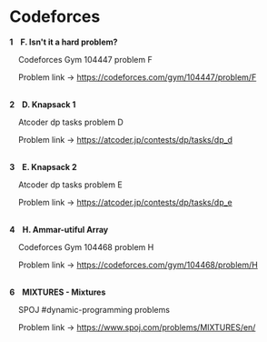 # Codeforces

<b>1&nbsp;&nbsp;&nbsp;&nbsp;F. Isn't it a hard problem?</b>
</br>

<a>&nbsp;&nbsp;&nbsp;&nbsp;Codeforces Gym 104447 problem F</a>

<a>&nbsp;&nbsp;&nbsp;&nbsp;Problem link -> https://codeforces.com/gym/104447/problem/F</a>

</br>
<b>2&nbsp;&nbsp;&nbsp;&nbsp;D. Knapsack 1</b>
</br>

<a>&nbsp;&nbsp;&nbsp;&nbsp;Atcoder dp tasks problem D</a>

<a>&nbsp;&nbsp;&nbsp;&nbsp;Problem link -> https://atcoder.jp/contests/dp/tasks/dp_d</a>

</br>
<b>3&nbsp;&nbsp;&nbsp;&nbsp;E. Knapsack 2</b>
</br>

<a>&nbsp;&nbsp;&nbsp;&nbsp;Atcoder dp tasks problem E</a>

<a>&nbsp;&nbsp;&nbsp;&nbsp;Problem link -> https://atcoder.jp/contests/dp/tasks/dp_e</a>

</br>
<b>4&nbsp;&nbsp;&nbsp;&nbsp;H. Ammar-utiful Array</b>
</br>

<a>&nbsp;&nbsp;&nbsp;&nbsp;Codeforces Gym 104468 problem H</a>

<a>&nbsp;&nbsp;&nbsp;&nbsp;Problem link -> https://codeforces.com/gym/104468/problem/H</a>

</br>
<b>6&nbsp;&nbsp;&nbsp;&nbsp;MIXTURES - Mixtures</b>
</br>

<a>&nbsp;&nbsp;&nbsp;&nbsp;SPOJ #dynamic-programming problems</a>

<a>&nbsp;&nbsp;&nbsp;&nbsp;Problem link -> https://www.spoj.com/problems/MIXTURES/en/</a>
